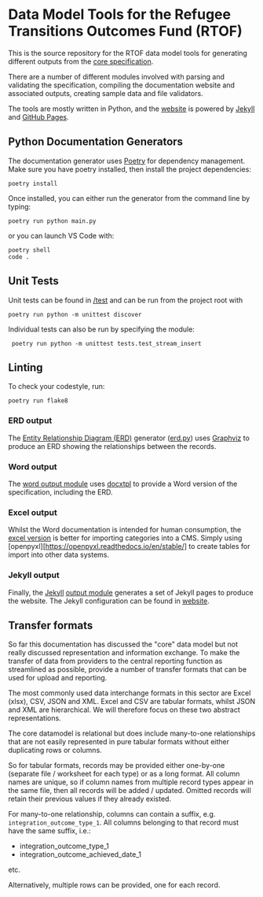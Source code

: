 # Data Model Tools for the Refugee Transitions Outcomes Fund (RTOF)

This is the source repository for the RTOF data model tools for generating different outputs from the
[core specification][rtof-spec].

There are a number of different modules involved with parsing and validating the specification,
compiling the documentation website and associated outputs, creating sample data and file validators.

The tools are mostly written in Python, and the [website][rtof-web] is powered by [Jekyll][jekyll]
and [GitHub Pages][ghp].

## Python Documentation Generators

The documentation generator uses [Poetry][poetry] for dependency management. Make sure you have poetry installed,
then install the project dependencies:

```shell
poetry install
```

Once installed, you can either run the generator from the command line by typing:

```shell
poetry run python main.py
```

or you can launch VS Code with:

```shell
poetry shell
code .
```

## Unit Tests

Unit tests can be found in [/test](./tests) and can be run from the project root with

```shell
poetry run python -m unittest discover 
```

Individual tests can also be run by specifying the module:

```shell
 poetry run python -m unittest tests.test_stream_insert
```

## Linting

To check your codestyle, run:

```shell
poetry run flake8
```

### ERD output

The [Entity Relationship Diagram (ERD)][erd] generator ([erd.py](./rtofdata/erd.py)) uses [Graphviz][graphviz]
to produce an ERD showing the relationships between the records.


### Word output

The [word output module](./rtofdata/word.py) uses [docxtpl][docxtpl] to provide a Word version of the
specification, including the ERD.

### Excel output

Whilst the Word documentation is intended for human consumption, the [excel version](./rtofdata/excel.py)
is better for importing
categories into a CMS. Simply using [openpyxl][https://openpyxl.readthedocs.io/en/stable/] to create tables for
import into other data systems.

### Jekyll output

Finally, the [Jekyll][jekyll] [output module](./rtofdata/jekyll.py) generates a set of Jekyll pages
to produce the website. The Jekyll configuration can be found in [website](./website).

## Transfer formats

So far this documentation has discussed the "core" data model but not really discussed representation and
information exchange. To make the transfer of data from providers to the central reporting function as streamlined
as possible, provide a number of transfer formats that can be used for upload and reporting. 

The most commonly used data interchange formats in this sector are Excel (xlsx), CSV, JSON and XML. Excel and CSV
are tabular formats, whilst JSON and XML are hierarchical. We will therefore focus on these two abstract 
representations.

The core datamodel is relational but does include many-to-one relationships that are not easily represented in 
pure tabular formats without either duplicating rows or columns. 

So for tabular formats, records may be provided either one-by-one (separate file / worksheet for each type) or as a
long format. All column names are unique, so if column names from multiple record types appear in the same file, 
then all records will be added / updated. Omitted records will retain their previous values if they already existed. 

For many-to-one relationship, columns can contain a suffix, e.g. `integration_outcome_type_1`. All columns
belonging to that record must have the same suffix, i.e.:

* integration_outcome_type_1
* integration_outcome_achieved_date_1

etc. 

Alternatively, multiple rows can be provided, one for each record. 


[rtof-spec]: https://github.com/SocialFinanceDigitalLabs/rtof-data-model
[rtof-tools]: https://github.com/SocialFinanceDigitalLabs/rtof-data-model-tools
[rtof-web]: https://sfdl.org.uk/RTOF-specification/

[poetry]: https://python-poetry.org/
[yaml]: https://yaml.org/
[vcs]: https://en.wikipedia.org/wiki/Version_control
[git]: https://git-scm.com/
[jsc]: https://json-schema.org/
[csc]: https://digital-preservation.github.io/csv-schema/
[ssot]: https://en.wikipedia.org/wiki/Single_source_of_truth
[erd]: https://en.wikipedia.org/wiki/Entity%E2%80%93relationship_model
[graphviz]: http://www.graphviz.org/
[docxtpl]: https://docxtpl.readthedocs.io/en/latest/
[jekyll]: https://jekyllrb.com/
[gha]: https://github.com/features/actions
[ghp]: https://pages.github.com/
